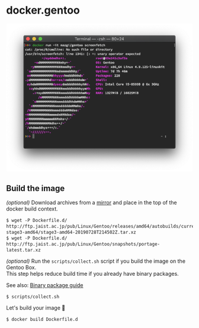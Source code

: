 # docker.gentoo

![screenshot screenfetch](docs/screenfetch.1.png)

## Build the image

_(optional)_ Download archives from a [mirror](https://www.gentoo.org/downloads/mirrors/) and place in the top of the docker build context.

```shellsession
$ wget -P Dockerfile.d/ http://ftp.jaist.ac.jp/pub/Linux/Gentoo/releases/amd64/autobuilds/current-stage3-amd64/stage3-amd64-20190728T214502Z.tar.xz
$ wget -P Dockerfile.d/ http://ftp.jaist.ac.jp/pub/Linux/Gentoo/snapshots/portage-latest.tar.xz
```

_(optional)_ Run the `scripts/collect.sh` script if you build the image on the Gentoo Box.  
This step helps reduce build time if you already have binary packages.

See also: [Binary package guide](https://wiki.gentoo.org/wiki/Binary_package_guide)

```shellsession
$ scripts/collect.sh
```

Let's build your image :whale:

```shellsession
$ docker build Dockerfile.d
```
